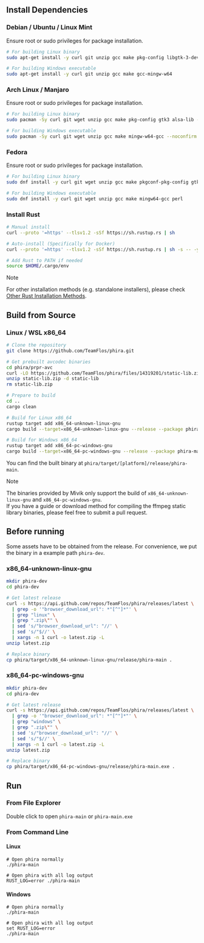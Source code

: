 ## Install Dependencies
### Debian / Ubuntu / Linux Mint
Ensure root or sudo privileges for package installation.
```bash
# For building Linux binary
sudo apt-get install -y curl git unzip gcc make pkg-config libgtk-3-dev libasound2-dev

# For building Windows executable
sudo apt-get install -y curl git unzip gcc make gcc-mingw-w64
```
### Arch Linux / Manjaro
Ensure root or sudo privileges for package installation.
```bash
# For building Linux binary
sudo pacman -Sy curl git wget unzip gcc make pkg-config gtk3 alsa-lib --noconfirm

# For building Windows executable
sudo pacman -Sy curl git wget unzip gcc make mingw-w64-gcc --noconfirm
```
### Fedora
Ensure root or sudo privileges for package installation.
```bash
# For building Linux binary
sudo dnf install -y curl git wget unzip gcc make pkgconf-pkg-config gtk3-devel alsa-lib-devel

# For building Windows executable
sudo dnf install -y curl git wget unzip gcc make mingw64-gcc perl
```
### Install Rust
```bash
# Manual install
curl --proto '=https' --tlsv1.2 -sSf https://sh.rustup.rs | sh

# Auto-install (Specifically for Docker)
curl --proto '=https' --tlsv1.2 -sSf https://sh.rustup.rs | sh -s -- -y

# Add Rust to PATH if needed
source $HOME/.cargo/env
```
> [!NOTE]
> For other installation methods (e.g. standalone installers), please check [Other Rust Installation Methods](https://forge.rust-lang.org/infra/other-installation-methods.html#standalone).
## Build from Source
### Linux / WSL x86_64
```bash
# Clone the repository
git clone https://github.com/TeamFlos/phira.git

# Get prebuilt avcodec binaries
cd phira/prpr-avc
curl -LO https://github.com/TeamFlos/phira/files/14319201/static-lib.zip
unzip static-lib.zip -d static-lib
rm static-lib.zip

# Prepare to build
cd ..
cargo clean

# Build for Linux x86_64
rustup target add x86_64-unknown-linux-gnu
cargo build --target=x86_64-unknown-linux-gnu --release --package phira-main

# Build for Windows x86_64
rustup target add x86_64-pc-windows-gnu
cargo build --target=x86_64-pc-windows-gnu --release --package phira-main
```
You can find the built binary at `phira/target/[platform]/release/phira-main`.

> [!NOTE]
> The binaries provided by Mivik only support the build of `x86_64-unknown-linux-gnu` and `x86_64-pc-windows-gnu`.  
> If you have a guide or download method for compiling the ffmpeg static library binaries, please feel free to submit a pull request.
## Before running
Some assets have to be obtained from the release. 
For convenience, we put the binary in a example path `phira-dev`. 
### x86_64-unknown-linux-gnu
```bash
mkdir phira-dev
cd phira-dev

# Get latest release
curl -s https://api.github.com/repos/TeamFlos/phira/releases/latest \
  | grep -o '"browser_download_url": *"[^"]*"' \
  | grep "linux" \
  | grep ".zip\"" \
  | sed 's/"browser_download_url": "//' \
  | sed 's/"$//' \
  | xargs -n 1 curl -o latest.zip -L
unzip latest.zip

# Replace binary
cp phira/target/x86_64-unknown-linux-gnu/release/phira-main .
```
### x86_64-pc-windows-gnu
```bash
mkdir phira-dev
cd phira-dev

# Get latest release
curl -s https://api.github.com/repos/TeamFlos/phira/releases/latest \
  | grep -o '"browser_download_url": *"[^"]*"' \
  | grep "windows" \
  | grep ".zip\"" \
  | sed 's/"browser_download_url": "//' \
  | sed 's/"$//' \
  | xargs -n 1 curl -o latest.zip -L
unzip latest.zip

# Replace binary
cp phira/target/x86_64-pc-windows-gnu/release/phira-main.exe .
```
## Run
### From File Explorer
Double click to open `phira-main` or `phira-main.exe`
### From Command Line
#### Linux
```
# Open phira normally
./phira-main

# Open phira with all log output
RUST_LOG=error ./phira-main
```
#### Windows
```
# Open phira normally
./phira-main

# Open phira with all log output
set RUST_LOG=error
./phira-main
```
